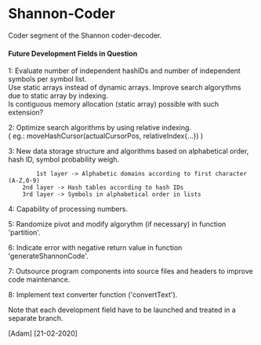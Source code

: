 # Shannon-Coder
Coder segment of the Shannon coder-decoder.

#### Future Development Fields in Question

1: Evaluate number of independent hashIDs and number of independent symbols per symbol list.\
Use static arrays instead of dynamic arrays. Improve search algorythms due to static array by indexing.\
Is contiguous memory allocation (static array) possible with such extension?

2: Optimize search algorithms by using relative indexing.\
( eg.: moveHashCursor(actualCursorPos, relativeIndex{...}) )

3: New data storage structure and algorithms based on alphabetical order, hash ID, symbol probability weigh.

            1st layer -> Alphabetic domains according to first character (A-Z,0-9)
		2nd layer -> Hash tables according to hash IDs
		3rd layer -> Symbols in alphabetical order in lists

4: Capability of processing numbers.

5: Randomize pivot and modify algorythm (if necessary) in function 'partition'.

6: Indicate error with negative return value in function 'generateShannonCode'.

7: Outsource program components into source files and headers to improve code maintenance.

8: Implement text converter function ('convertText').

Note that each development field have to be launched and treated in a separate branch.

[Adam] [21-02-2020]

